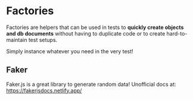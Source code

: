 # Factories

Factories are helpers that can be used in tests to **quickly create objects and db documents** without having to duplicate code or to create hard-to-maintain test setups.

Simply instance whatever you need in the very test!

## Faker

Faker.js is a great library to generate random data!
Unofficial docs at: https://fakerjsdocs.netlify.app/
